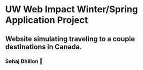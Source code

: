 # UW Web Impact Winter/Spring Application Project

## Website simulating traveling to a couple destinations in Canada.

### Sehaj Dhillon 💜